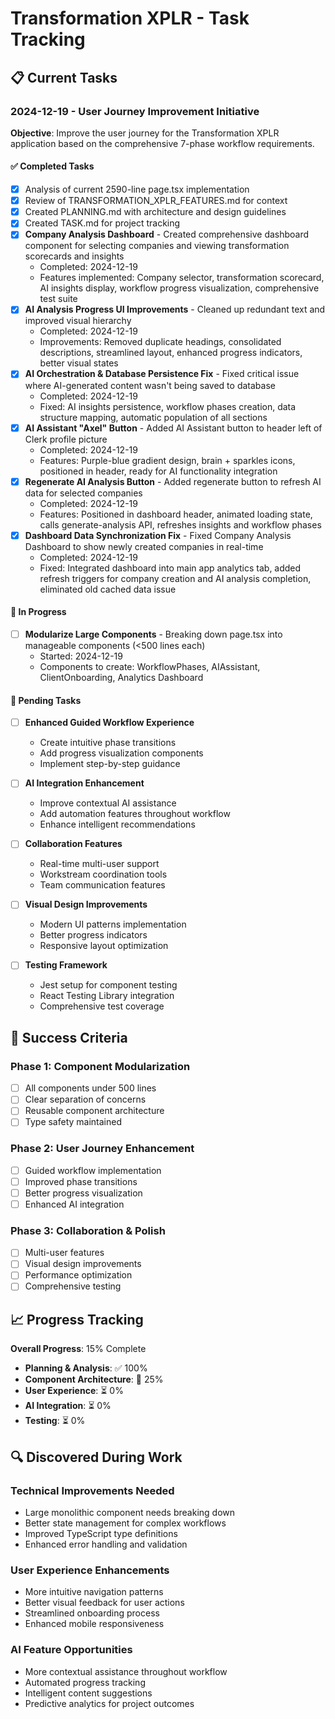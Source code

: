 # Transformation XPLR - Task Tracking

## 📋 Current Tasks

### 2024-12-19 - User Journey Improvement Initiative

**Objective**: Improve the user journey for the Transformation XPLR application based on the comprehensive 7-phase workflow requirements.

#### ✅ Completed Tasks

- [x] Analysis of current 2590-line page.tsx implementation
- [x] Review of TRANSFORMATION_XPLR_FEATURES.md for context
- [x] Created PLANNING.md with architecture and design guidelines
- [x] Created TASK.md for project tracking
- [x] **Company Analysis Dashboard** - Created comprehensive dashboard component for selecting companies and viewing transformation scorecards and insights
  - Completed: 2024-12-19
  - Features implemented: Company selector, transformation scorecard, AI insights display, workflow progress visualization, comprehensive test suite
- [x] **AI Analysis Progress UI Improvements** - Cleaned up redundant text and improved visual hierarchy
  - Completed: 2024-12-19
  - Improvements: Removed duplicate headings, consolidated descriptions, streamlined layout, enhanced progress indicators, better visual states
- [x] **AI Orchestration & Database Persistence Fix** - Fixed critical issue where AI-generated content wasn't being saved to database
  - Completed: 2024-12-19
  - Fixed: AI insights persistence, workflow phases creation, data structure mapping, automatic population of all sections
- [x] **AI Assistant "Axel" Button** - Added AI Assistant button to header left of Clerk profile picture
  - Completed: 2024-12-19
  - Features: Purple-blue gradient design, brain + sparkles icons, positioned in header, ready for AI functionality integration
- [x] **Regenerate AI Analysis Button** - Added regenerate button to refresh AI data for selected companies
  - Completed: 2024-12-19
  - Features: Positioned in dashboard header, animated loading state, calls generate-analysis API, refreshes insights and workflow phases
- [x] **Dashboard Data Synchronization Fix** - Fixed Company Analysis Dashboard to show newly created companies in real-time
  - Completed: 2024-12-19
  - Fixed: Integrated dashboard into main app analytics tab, added refresh triggers for company creation and AI analysis completion, eliminated old cached data issue

#### 🔄 In Progress

- [ ] **Modularize Large Components** - Breaking down page.tsx into manageable components (<500 lines each)
  - Started: 2024-12-19
  - Components to create: WorkflowPhases, AIAssistant, ClientOnboarding, Analytics Dashboard

#### 📝 Pending Tasks

- [ ] **Enhanced Guided Workflow Experience**
  - Create intuitive phase transitions
  - Add progress visualization components
  - Implement step-by-step guidance
- [ ] **AI Integration Enhancement**

  - Improve contextual AI assistance
  - Add automation features throughout workflow
  - Enhance intelligent recommendations

- [ ] **Collaboration Features**

  - Real-time multi-user support
  - Workstream coordination tools
  - Team communication features

- [ ] **Visual Design Improvements**

  - Modern UI patterns implementation
  - Better progress indicators
  - Responsive layout optimization

- [ ] **Testing Framework**
  - Jest setup for component testing
  - React Testing Library integration
  - Comprehensive test coverage

## 🎯 Success Criteria

### Phase 1: Component Modularization

- [ ] All components under 500 lines
- [ ] Clear separation of concerns
- [ ] Reusable component architecture
- [ ] Type safety maintained

### Phase 2: User Journey Enhancement

- [ ] Guided workflow implementation
- [ ] Improved phase transitions
- [ ] Better progress visualization
- [ ] Enhanced AI integration

### Phase 3: Collaboration & Polish

- [ ] Multi-user features
- [ ] Visual design improvements
- [ ] Performance optimization
- [ ] Comprehensive testing

## 📈 Progress Tracking

**Overall Progress**: 15% Complete

- **Planning & Analysis**: ✅ 100%
- **Component Architecture**: 🔄 25%
- **User Experience**: ⏳ 0%
- **AI Integration**: ⏳ 0%
- **Testing**: ⏳ 0%

## 🔍 Discovered During Work

### Technical Improvements Needed

- Large monolithic component needs breaking down
- Better state management for complex workflows
- Improved TypeScript type definitions
- Enhanced error handling and validation

### User Experience Enhancements

- More intuitive navigation patterns
- Better visual feedback for user actions
- Streamlined onboarding process
- Enhanced mobile responsiveness

### AI Feature Opportunities

- More contextual assistance throughout workflow
- Automated progress tracking
- Intelligent content suggestions
- Predictive analytics for project outcomes
